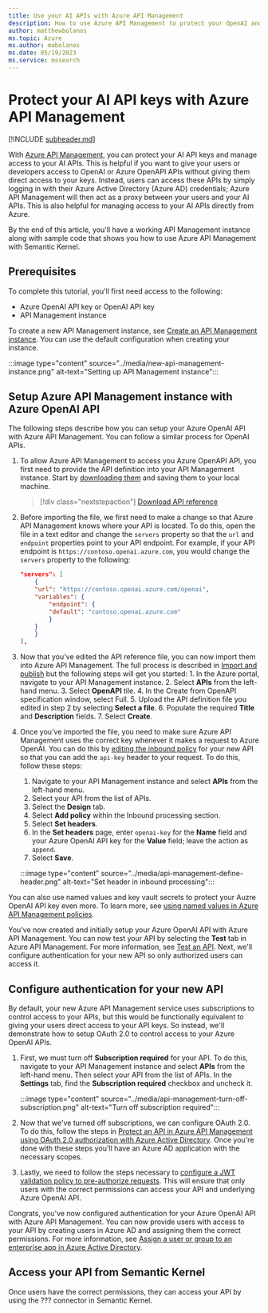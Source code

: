 ```yaml
---
title: Use your AI APIs with Azure API Management
description: How to use Azure API Management to protect your OpenAI and Azure OpenAI API keys.
author: matthewbolanos
ms.topic: Azure
ms.author: mabolanos
ms.date: 05/19/2023
ms.service: mssearch
---
```


# Protect your AI API keys with Azure API Management

[!INCLUDE [subheader.md](../includes/pat_large.md)]

With [Azure API Management](https://learn.microsoft.com/en-us/azure/api-management/api-management-key-concepts), you can protect your AI API keys and manage access to your AI APIs. This is helpful if you want to give your users or developers access to OpenAI or Azure OpenAPI APIs without giving them direct access to your keys. Instead, users can access these APIs by simply logging in with their Azure Active Directory (Azure AD) credentials; Azure API Management will then act as a proxy between your users and your AI APIs. This is also helpful for managing access to your AI APIs directly from Azure.

By the end of this article, you'll have a working API Management instance along with sample code that shows you how to use Azure API Management with Semantic Kernel.

## Prerequisites
To complete this tutorial, you'll first need access to the following:
- Azure OpenAI API key or OpenAI API key
- API Management instance

To create a new API Management instance, see [Create an API Management instance](/azure/api-management/get-started-create-service-instance). You can use the default configuration when creating your instance.

:::image type="content" source="../media/new-api-management-instance.png" alt-text="Setting up API Management instance":::

## Setup Azure API Management instance with Azure OpenAI API
The following steps describe how you can setup your Azure OpenAI API with Azure API Management. You can follow a similar process for OpenAI APIs.

1. To allow Azure API Management to access you Azure OpenAPI API, you first need to provide the API definition into your API Management instance. Start by [downloading them](https://raw.githubusercontent.com/Azure/azure-rest-api-specs/main/specification/cognitiveservices/data-plane/AzureOpenAI/inference/preview/2023-03-15-preview/inference.json) and saving them to your local machine.

    > [!div class="nextstepaction"]
    > [Download API reference](https://raw.githubusercontent.com/Azure/azure-rest-api-specs/main/specification/cognitiveservices/data-plane/AzureOpenAI/inference/preview/2023-03-15-preview/inference.json)

2. Before importing the file, we first need to make a change so that Azure API Management knows where your API is located. To do this, open the file in a text editor and change the `servers` property so that the `url` and `endpoint` properties point to your API endpoint. For example, if your API endpoint is `https://contoso.openai.azure.com`, you would change the `servers` property to the following:

    ```json
    "servers": [
        {
        "url": "https://contoso.openai.azure.com/openai",
        "variables": {
            "endpoint": {
            "default": "contoso.openai.azure.com"
            }
        }
        }
    ],
    ```

3. Now that you've edited the API reference file, you can now import them into Azure API Management. The full process is described in [Import and publish](/azure/api-management/import-and-publish) but the following steps will get you started:
        1. In the Azure portal, navigate to your API Management instance.
        2. Select **APIs** from the left-hand menu.
        3. Select **OpenAPI** tile.
        4. In the Create from OpenAPI specification window, select Full.
        5. Upload the API definition file you edited in step 2 by selecting **Select a file**.
        6. Populate the required **Title** and **Description** fields.
        7. Select **Create**.

4. Once you've imported the file, you  need to make sure Azure API Management uses the correct key whenever it makes a request to Azure OpenAI. You can do this by [editing the inbound policy](/azure/api-management/set-edit-policies) for your new API so that you can add the `api-key` header to your request. To do this, follow these steps:
    1. Navigate to your API Management instance and select **APIs** from the left-hand menu.
    2. Select your API from the list of APIs.
    3. Select the **Design** tab.
    4. Select **Add policy** within the Inbound processing section.
    5. Select **Set headers**.
    6. In the **Set headers** page, enter `openai-key` for the **Name** field and your Azure OpenAI API key for the **Value** field; leave the action as `append`.
    7. Select **Save**.

    :::image type="content" source="../media/api-management-define-header.png" alt-text="Set header in inbound processing":::
    
You can also use named values and key vault secrets to protect your Auzre OpenAI API key even more. To learn more, see [using named values in Azure API Management policies](azure/api-management/api-management-howto-properties). 

You've now created and initially setup your Azure OpenAI API with Azure API Management.  You can now test your API by selecting the **Test** tab in Azure API Management. For more information, see [Test an API](/azure/api-management/import-and-publish#test-the-new-api-in-the-azure-portal). Next, we'll configure authentication for your new API so only authorized users can access it.
    

## Configure authentication for your new API
By default, your new Azure API Management service uses subscriptions to control access to your APIs, but this would be functionally equivalent to giving your users direct access to your API keys. So instead, we'll demonstrate how to setup OAuth 2.0 to control access to your Azure OpenAI APIs.

1. First, we must turn off **Subscription required** for your API. To do this, navigate to your API Management instance and select **APIs** from the left-hand menu. Then select your API from the list of APIs. In the **Settings** tab, find the **Subscription required** checkbox and uncheck it.

    :::image type="content" source="../media/api-management-turn-off-subscription.png" alt-text="Turn off subscription required":::

2. Now that we've turned off subscriptions, we can configure OAuth 2.0. To do this, follow the steps in [Protect an API in Azure API Management using OAuth 2.0 authorization with Azure Active Directory](/azure/api-management/api-management-howto-protect-backend-with-aad#register-an-application-in-azure-ad-to-represent-the-api). Once you're done with these steps you'll have an Azure AD application with the necessary scopes.

3. Lastly, we need to follow the steps necessary to [configure a JWT validation policy to pre-authorize requests](/azure/api-management/api-management-howto-protect-backend-with-aad#configure-a-jwt-validation-policy-to-pre-authorize-requests). This will ensure that only users with the correct permissions can access your API and underlying Azure OpenAI API. 

Congrats, you've now configured authentication for your Azure OpenAI API with Azure API Management. You can now provide users with access to your API by creating users in Azure AD and assigning them the correct permissions. For more information, see [Assign a user or group to an enterprise app in Azure Active Directory](/azure/active-directory/manage-apps/assign-user-or-group-access-portal).

## Access your API from Semantic Kernel

Once users have the correct permissions, they can access your API by using the ??? connector in Semantic Kernel.